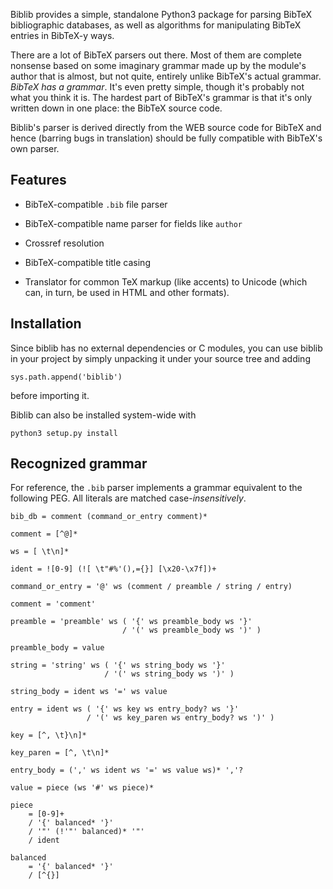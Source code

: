 Biblib provides a simple, standalone Python3 package for parsing
BibTeX bibliographic databases, as well as algorithms for manipulating
BibTeX entries in BibTeX-y ways.

There are a lot of BibTeX parsers out there.  Most of them are
complete nonsense based on some imaginary grammar made up by the
module's author that is almost, but not quite, entirely unlike
BibTeX's actual grammar.  *BibTeX has a grammar*.  It's even pretty
simple, though it's probably not what you think it is.  The hardest
part of BibTeX's grammar is that it's only written down in one place:
the BibTeX source code.

Biblib's parser is derived directly from the WEB source code for
BibTeX and hence (barring bugs in translation) should be fully
compatible with BibTeX's own parser.


Features
--------

* BibTeX-compatible `.bib` file parser

* BibTeX-compatible name parser for fields like `author`

* Crossref resolution

* BibTeX-compatible title casing

* Translator for common TeX markup (like accents) to Unicode (which
  can, in turn, be used in HTML and other formats).


Installation
------------

Since biblib has no external dependencies or C modules, you can use
biblib in your project by simply unpacking it under your source tree
and adding

    sys.path.append('biblib')

before importing it.

Biblib can also be installed system-wide with

    python3 setup.py install


Recognized grammar
------------------

For reference, the `.bib` parser implements a grammar equivalent to
the following PEG.  All literals are matched case-*insensitively*.

    bib_db = comment (command_or_entry comment)*

    comment = [^@]*

    ws = [ \t\n]*

    ident = ![0-9] (![ \t"#%'(),={}] [\x20-\x7f])+

    command_or_entry = '@' ws (comment / preamble / string / entry)

    comment = 'comment'

    preamble = 'preamble' ws ( '{' ws preamble_body ws '}'
                             / '(' ws preamble_body ws ')' )

    preamble_body = value

    string = 'string' ws ( '{' ws string_body ws '}'
                         / '(' ws string_body ws ')' )

    string_body = ident ws '=' ws value

    entry = ident ws ( '{' ws key ws entry_body? ws '}'
                     / '(' ws key_paren ws entry_body? ws ')' )

    key = [^, \t}\n]*

    key_paren = [^, \t\n]*

    entry_body = (',' ws ident ws '=' ws value ws)* ','?

    value = piece (ws '#' ws piece)*

    piece
        = [0-9]+
        / '{' balanced* '}'
        / '"' (!'"' balanced)* '"'
        / ident

    balanced
        = '{' balanced* '}'
        / [^{}]

